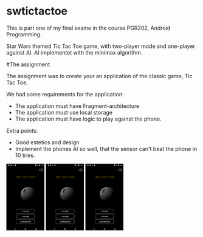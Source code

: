 # swtictactoe

This is part one of my final exame in the course PGR202, Android Programming.

Star Wars themed Tic Tac Toe game, with two-player mode and one-player against AI.
AI implementet with the minimax algorithm. 


#The assignment

The assignment was to create your an application of the classic game, Tic Tac Toe.

We had some requirements for the application:
  - The application must have Fragment-architecture
  - The application must use local storage
  - The application must have logic to play against the phone. 
  
Extra points: 
  - Good estetics and design
  - Implement the phones AI so well, that the sensor can't beat the phone in 10 tries. 
  
  
<p float="left">
  <img src="https://github.com/mbakk/swtictactoe/blob/master/images/sw1.png" width="100" />
  <img src="https://github.com/mbakk/swtictactoe/blob/master/images/sw1.png" width="100" /> 
  <img src="https://github.com/mbakk/swtictactoe/blob/master/images/sw1.png" width="100" />
</p>
